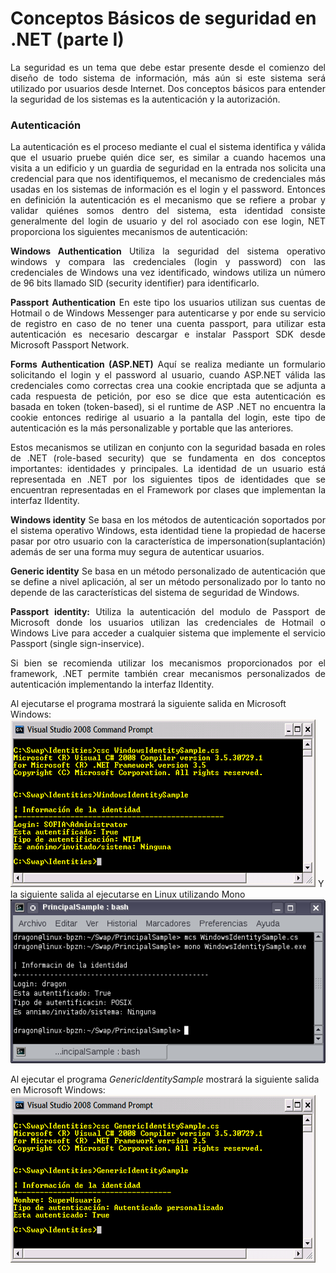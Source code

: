 # Conceptos Básicos de seguridad en .NET (parte I)
<p align="justify">
La seguridad es un tema que debe estar presente desde el comienzo del diseño de todo sistema de información, más aún si este sistema será utilizado por usuarios desde Internet. Dos conceptos básicos para entender la seguridad de los sistemas es la autenticación y la autorización.
</p>

<h3>Autenticación</h3>
<p align="justify">
La autenticación es el proceso mediante el cual el sistema identifica y válida que el usuario pruebe quién dice ser, es similar a cuando hacemos una visita a un edificio y un guardia de seguridad en la entrada nos solicita una credencial para que nos identifiquemos, el mecanismo de credenciales más usadas en los sistemas de información es el login y el password. Entonces en definición la autenticación es el mecanismo que se refiere a probar y validar quiénes somos dentro del sistema, esta identidad consiste generalmente del login de usuario y del rol asociado con ese login, NET proporciona los siguientes mecanismos de autenticación:
</p>
<p align="justify">
<b>Windows Authentication</b> Utiliza la seguridad del sistema operativo windows y compara las credenciales (login y password) con las credenciales de Windows una vez identificado, windows utiliza un número de 96 bits llamado SID (security identifier) para identificarlo.
</p>
<p align="justify">
<b>Passport Authentication</b> En este tipo los usuarios utilizan sus cuentas de Hotmail o de Windows Messenger para autenticarse y por ende su servicio de registro en caso de no tener una cuenta passport, para utilizar esta autenticación es necesario descargar e instalar Passport SDK desde Microsoft Passport Network.
</p>
<p align="justify">
<b>Forms Authentication (ASP.NET)</b> Aquí se realiza mediante un formulario solicitando el login y el password al usuario, cuando ASP.NET válida las credenciales como correctas crea una cookie encriptada que se adjunta a cada respuesta de petición, por eso se dice que esta autenticación es basada en token (token-based), si el runtime de ASP .NET no encuentra la cookie entonces redirige al usuario a la pantalla del login, este tipo de autenticación es la más personalizable y portable que las anteriores.
</p>
<p align="justify">
Estos mecanismos se utilizan en conjunto con la seguridad basada en roles de .NET (role-based security) que se fundamenta en dos conceptos importantes: identidades y principales.
La identidad de un usuario está representada en .NET por los siguientes tipos de identidades que se encuentran representadas en el Framework por clases que implementan la interfaz IIdentity.
</p>
<p align="justify">
<b>Windows identity</b> Se basa en los métodos de autenticación soportados por el sistema operativo Windows, esta identidad tiene la propiedad de hacerse pasar por otro usuario con la característica de impersonation(suplantación) además de ser una forma muy segura de autenticar usuarios.
</p>
<p align="justify">
<b>Generic identity</b> Se basa en un método personalizado de autenticación que se define a nivel aplicación, al ser un método personalizado por lo tanto no depende de las características del sistema de seguridad de Windows.
</p>
<p align="justify">
<b>Passport identity:</b> Utiliza la autenticación del modulo de Passport de Microsoft donde los usuarios utilizan las credenciales de Hotmail o Windows Live para acceder a cualquier sistema que implemente el servicio Passport (single sign-inservice).
</p>
<p align="justify">
Si bien se recomienda utilizar los mecanismos proporcionados por el framework, .NET permite también crear mecanismos personalizados de autenticación implementando la interfaz IIdentity.
</p>
Al ejecutarse el programa mostrará la siguiente salida en Microsoft Windows:
<img src="wiwin.png">
Y la siguiente salida al ejecutarse en Linux utilizando Mono
<img src="wimono.png">

Al ejecutar el programa <i>GenericIdentitySample</i> mostrará la siguiente salida en Microsoft Windows:
<img src="giwin.png">
